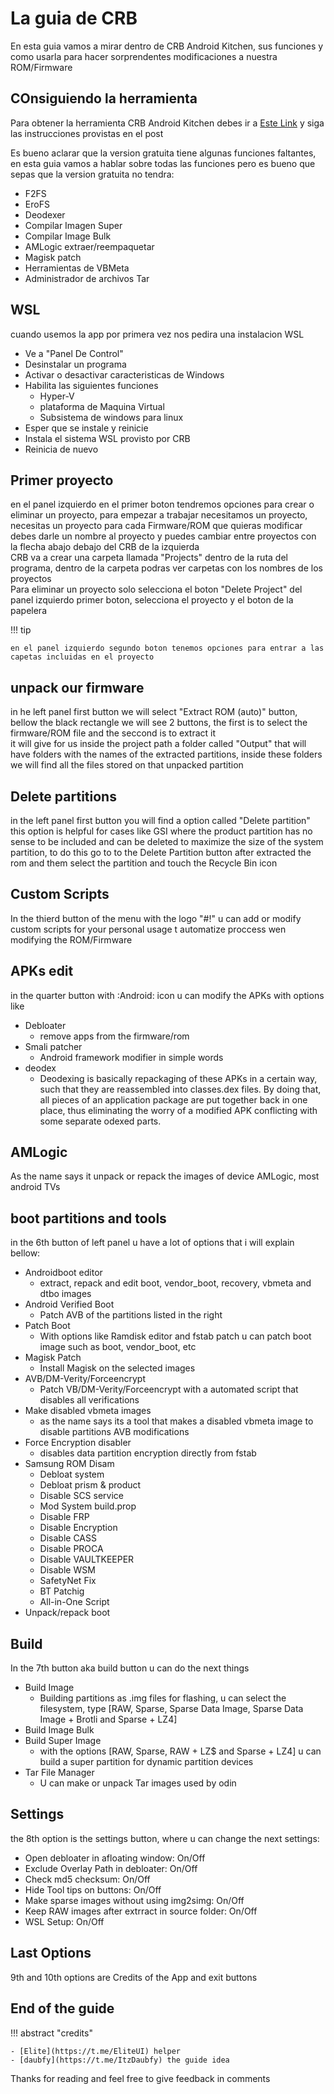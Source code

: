 # La guia de CRB

En esta guia vamos a mirar dentro de CRB Android Kitchen, sus funciones y como usarla para hacer sorprendentes modificaciones a nuestra ROM/Firmware

## COnsiguiendo la herramienta

Para obtener la herramienta CRB Android Kitchen debes ir a [Este Link](https://xdaforums.com/t/crb-android-kitchen-windows-tool-v3-4-0.3947779/) y siga las instrucciones provistas en el post

Es bueno aclarar que la version gratuita tiene algunas funciones faltantes, en esta guia vamos a hablar sobre todas las funciones pero es bueno que sepas que la version gratuita no tendra: 

 - F2FS     
 - EroFS    
 - Deodexer    
 - Compilar Imagen Super    
 - Compilar Image Bulk    
 - AMLogic extraer/reempaquetar    
 - Magisk patch	    
 - Herramientas de VBMeta	    
 - Administrador de archivos Tar    

## WSL

cuando usemos la app por primera vez nos pedira una instalacion WSL

 - Ve a "Panel De Control"    
 - Desinstalar un programa    
 - Activar o desactivar caracteristicas de Windows    
 - Habilita las siguientes funciones    
    * Hyper-V    
    * plataforma de Maquina Virtual    
    * Subsistema de windows para linux    
 - Esper que se instale y reinicie    
 - Instala el sistema WSL provisto por CRB
 - Reinicia de nuevo    

## Primer proyecto

en el panel izquierdo en el primer boton tendremos opciones para crear o eliminar un proyecto, para empezar a trabajar necesitamos un proyecto, necesitas un proyecto para cada Firmware/ROM que quieras modificar    
debes darle un nombre al proyecto y puedes cambiar entre proyectos con la flecha abajo debajo del CRB de la izquierda    
CRB va a crear una carpeta llamada "Projects" dentro de la ruta del programa, dentro de la carpeta podras ver carpetas con los nombres de los proyectos    
Para eliminar un proyecto solo selecciona el boton "Delete Project" del panel izquierdo primer boton, selecciona el proyecto y el boton de la papelera     

!!! tip

    en el panel izquierdo segundo boton tenemos opciones para entrar a las capetas incluidas en el proyecto

## unpack our firmware

in he left panel first button we will select "Extract ROM (auto)" button, bellow the black rectangle we will see 2 buttons, the first is to select the firmware/ROM file and the seccond is to extract it    
it will give for us inside the project path a folder called "Output" that will have folders with the names of the extracted partitions, inside these folders we will find all the files stored on that unpacked partition    

## Delete partitions

in the left panel first button you will find a option called "Delete partition"    
this option is helpful for cases like GSI where the product partition has no sense to be included and can be deleted to maximize the size of the system partition, to do this go to to the Delete Partition button after extracted the rom and them select the partition and touch the Recycle Bin icon

## Custom Scripts

In the thierd button of the menu with the logo "#!" u can add or modify custom scripts for your personal usage t automatize proccess wen modifying the ROM/Firmware

## APKs edit

in the quarter button with :Android: icon u can modify the APKs with options like

 - Debloater
    * remove apps from the firmware/rom
 - Smali patcher
    * Android framework modifier in simple words
 - deodex
    * Deodexing is basically repackaging of these APKs in a certain way, such that they are reassembled into classes.dex files. By doing that, all pieces of an application package are put together back in one place, thus eliminating the worry of a modified APK conflicting with some separate odexed parts.

## AMLogic

As the name says it unpack or repack the images of device AMLogic, most android TVs

## boot partitions and tools

in the 6th button of left panel u have a lot of options that i will explain bellow:

 - Androidboot editor
    * extract, repack and edit boot, vendor_boot, recovery, vbmeta and dtbo images
 - Android Verified Boot
    * Patch AVB of the partitions listed in the right
 - Patch Boot 
    * With options like Ramdisk editor and fstab patch u can patch boot image such as boot, vendor_boot, etc
 -  Magisk Patch
    * Install Magisk on the selected images
 - AVB/DM-Verity/Forceencrypt
    * Patch VB/DM-Verity/Forceencrypt  with a automated script that disables all verifications
 - Make disabled vbmeta images
    * as the name says its a tool that makes a disabled vbmeta image to disable partitions AVB modifications
 - Force Encryption disabler
    * disables data partition encryption directly from fstab
 - Samsung ROM Disam
    * Debloat system
    * Debloat prism & product
    * Disable SCS service
    * Mod System build.prop
    * Disable FRP
    * Disable Encryption
    * Disable CASS
    * Disable PROCA
    * Disable VAULTKEEPER
    * Disable WSM
    * SafetyNet Fix
    * BT Patchig
    * All-in-One Script
 - Unpack/repack boot

## Build

In the 7th button aka build button u can do the next things

 - Build Image
    * Building partitions as .img files for flashing, u can select the filesystem, type [RAW, Sparse, Sparse Data Image, Sparse Data Image + Brotli and Sparse + LZ4]
 - Build Image Bulk
 - Build Super Image
    * with the options [RAW, Sparse, RAW + LZ$ and Sparse + LZ4] u can build a super partition for dynamic partition devices
 - Tar File Manager
    * U can make or unpack Tar images used by odin

## Settings

the 8th option is the settings button, where u can change the next settings:

 - Open debloater in afloating window: On/Off
 - Exclude Overlay Path in debloater: On/Off
 - Check md5 checksum: On/Off
 - Hide Tool tips on buttons: On/Off
 - Make sparse images without using img2simg: On/Off
 - Keep RAW images after extrract in source folder: On/Off
 - WSL Setup: On/Off

## Last Options

 9th and 10th options are Credits of the App and exit buttons

## End of the guide

!!! abstract "credits"

    - [Elite](https://t.me/EliteUI) helper
    - [daubfy](https://t.me/ItzDaubfy) the guide idea

Thanks for reading and feel free to give feedback in comments
